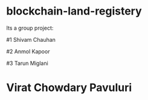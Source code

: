 # blockchain-land-registery
 
Its a group project:

#1 Shivam Chauhan 

#2 Anmol Kapoor 

#3 Tarun Miglani

# Virat Chowdary Pavuluri

